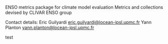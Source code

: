ENSO metrics package for climate model evaluation
Metrics and collections devised by CLIVAR ENSO group

Contact details:
Eric Guilyardi <eric.guilyardi@locean-ipsl.upmc.fr>
Yann Planton <yann.planton@locean-ipsl.upmc.fr>

test
